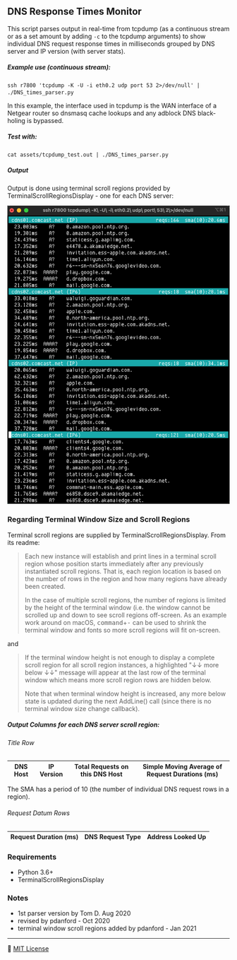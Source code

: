 DNS Response Times Monitor
--------------------------------------------------------------------------------
This script parses output in real-time from tcpdump (as a continuous stream or as a set amount by adding `-c` to the tcpdump arguments) to show individual DNS request response times in milliseconds grouped by DNS server and IP version (with server stats).

##### Example use (continuous stream):
```
ssh r7800 'tcpdump -K -U -i eth0.2 udp port 53 2>/dev/null' | ./DNS_times_parser.py
```

In this example, the interface used in tcpdump is the WAN interface of a Netgear router so dnsmasq cache lookups and any adblock DNS black-holing is bypassed.

##### Test with:
```
cat assets/tcpdump_test.out | ./DNS_times_parser.py
```

##### Output
Output is done using terminal scroll regions provided by TerminalScrollRegionsDisplay - one for each DNS server:

![](assets/example.png)

### Regarding Terminal Window Size and Scroll Regions
Terminal scroll regions are supplied by TerminalScrollRegionsDisplay. From its readme:

> Each new instance will establish and print lines in a terminal scroll region whose position starts immediately after any previously instantiated scroll regions. That is, each region location is based on the number of rows in the region and how many regions have already been created.
>
>In the case of multiple scroll regions, the number of regions is limited by the height of the terminal window (i.e. the window cannot be scrolled up and down to see scroll regions off-screen. As an example work around on macOS, <kbd>command</kbd>+<kbd>-</kbd> can be used to shrink the terminal window and fonts so more scroll regions will fit on-screen.

and

>If the terminal window height is not enough to display a complete scroll region for all scroll region instances, a highlighted "↓↓ more below ↓↓" message will appear at the last row of the terminal window which means more scroll region rows are hidden below.
>
>Note that when terminal window height is increased, any more below state is updated during the next AddLine() call (since there is no terminal window size change callback).

##### Output Columns for each DNS server scroll region:
###### Title Row
| DNS Host | IP Version | Total Requests on this DNS Host | Simple Moving Average of Request Durations (ms) |
|:--------:|:----------:|:-------------------------------:|:-----------------------------------------------:|

The SMA has a period of 10 (the number of individual DNS request rows in a region).

###### Request Datum Rows
| Request Duration (ms) | DNS Request Type | Address Looked Up |
|:---------------------:|:----------------:|:-----------------:|

### Requirements
- Python 3.6+ 
- TerminalScrollRegionsDisplay

### Notes
- 1st parser version by Tom D. Aug 2020
- revised by pdanford - Oct 2020
- terminal window scroll regions added by pdanford - Jan 2021

---
:scroll: [MIT License](README.license)
